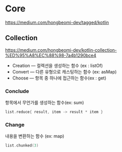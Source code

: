 # Core

https://medium.com/hongbeomi-dev/tagged/kotlin

## Collection
https://medium.com/hongbeomi-dev/kotlin-collection-%ED%95%A8%EC%88%98-7a4b1290bce4

- Creation — 컬렉션을 생성하는 함수 (ex : listOf)
- Convert — 다른 유형으로 캐스팅하는 함수 (ex: asMap)
- Choose — 항목 중 하나에 접근하는 함수(ex : get)

### Conclude
항목에서 무언가를 생성하는 함수(ex: sum)
~~~kotlin
list.reduce{ result, item -> result * item }
~~~

### Change
내용을 변환하는 함수 (ex: map)
~~~kotlin
list.chunked(3)
~~~